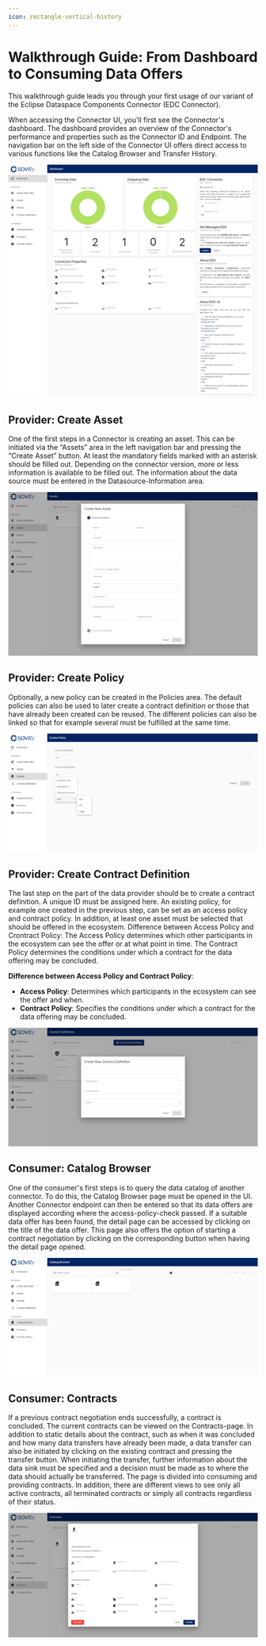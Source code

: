 ```yaml
---
icon: rectangle-vertical-history
---
```


# Walkthrough Guide: From Dashboard to Consuming Data Offers

This walkthrough guide leads you through your first usage of our variant of the Eclipse Dataspace Components Connector (EDC Connector).

When accessing the Connector UI, you'll first see the Connector's dashboard. The dashboard provides an overview of the Connector's performance and properties such as the Connector ID and Endpoint. The navigation bar on the left side of the Connector UI offers direct access to various functions like the Catalog Browser and Transfer History.

![Dashboard](/docs/images/edc-ui-walkthrough-dashboard.png)

## Provider: Create Asset

One of the first steps in a Connector is creating an asset. This can be initiated via the “Assets” area in the left navigation bar and pressing the “Create Asset” button. At least the mandatory fields marked with an asterisk should be filled out. Depending on the connector version, more or less information is available to be filled out. The information about the data source must be entered in the Datasource-Information area.

![Create new Asset](/docs/images/edc-ui-walkthrough-create-asset.png)

## Provider: Create Policy

Optionally, a new policy can be created in the Policies area. The default policies can also be used to later create a contract definition or those that have already been created can be reused. The different policies can also be linked so that for example several must be fulfilled at the same time.

![Create new policy](/docs/images/edc-ui-walkthrough-create-policy.png)

## Provider: Create Contract Definition

The last step on the part of the data provider should be to create a contract definition. A unique ID must be assigned here. An existing policy, for example one created in the previous step, can be set as an access policy and contract policy. In addition, at least one asset must be selected that should be offered in the ecosystem. Difference between Access Policy and Crontract Policy: The Access Policy determines which other participants in the ecosystem can see the offer or at what point in time. The Contract Policy determines the conditions under which a contract for the data offering may be concluded.

**Difference between Access Policy and Contract Policy**:
- **Access Policy**: Determines which participants in the ecosystem can see the offer and when.
- **Contract Policy**: Specifies the conditions under which a contract for the data offering may be concluded.

![Create new contract definition](/docs/images/edc-ui-walkthrough-create-contractdefinition.png)

## Consumer: Catalog Browser

One of the consumer's first steps is to query the data catalog of another connector. To do this, the Catalog Browser page must be opened in the UI. Another Connector endpoint can then be entered so that its data offers are displayed according where the access-policy-check passed. If a suitable data offer has been found, the detail page can be accessed by clicking on the title of the data offer. This page also offers the option of starting a contract negotiation by clicking on the corresponding button when having the detail page opened.

![Catalog Browser](/docs/images/edc-ui-walkthrough-catalog-browser.png)

## Consumer: Contracts

If a previous contract negotiation ends successfully, a contract is concluded. The current contracts can be viewed on the Contracts-page. In addition to static details about the contract, such as when it was concluded and how many data transfers have already been made, a data transfer can also be initiated by clicking on the existing contract and pressing the transfer button. When initiating the transfer, further information about the data sink must be specified and a decision must be made as to where the data should actually be transferred. The page is divided into consuming and providing contracts.  In addition, there are different views to see only all active contracts, all terminated contracts or simply all contracts regardless of their status.

![Contract Agreement](/docs/images/edc-ui-walkthrough-contracts.png)
